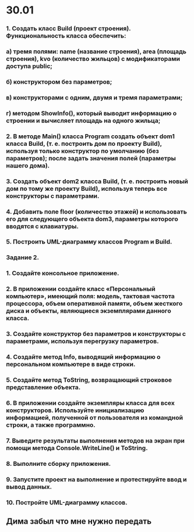# 30.01
### 1. Создать класс Build (проект строения). Функциональность класса обеспечить:

### а) тремя полями: name (название строения), area (площадь строения), kvo (количество жильцов) с модификаторами доступа public;

### б) конструктором без параметров;

### в) конструкторами с одним, двумя и тремя параметрами;

### г) методом ShowInfo(), который выводит информацию о строении и вычисляет площадь на одного жильца;

### 2. В методе Main() класса Program создать объект dom1 класса Build, (т. е. построить дом по проекту Build), используя только конструктор по умолчанию (без параметров); после задать значения полей (параметры нашего дома).

### 3. Создать объект dom2 класса Build, (т. е. построить новый дом по тому же проекту Build), используя теперь все конструкторы с параметрами.

### 4. Добавить поле floor (количество этажей) и использовать его для следующего объекта dom3, параметры которого вводятся с клавиатуры.

### 5. Построить UML-диаграмму классов Program и Build.

### Задание 2.
### 1. Создайте консольное приложение.

### 2. В приложении создайте класс «Персональный компьютер», имеющий поля: модель, тактовая частота процессора, объем оперативной памяти, объем жесткого диска и объекты, являющиеся экземплярами данного класса.

### 3. Создайте конструктор без параметров и конструкторы с параметрами, используя перегрузку параметров.

### 4.  Создайте метод Info, выводящий информацию о персональном компьютере в виде строки.

### 5.  Создайте метод ToString, возвращающий строковое представление объекта.

### 6.  В приложении создайте экземпляры класса для всех конструкторов. Используйте инициализацию информацией, полученной от пользователя из командной строки, а также программно.

### 7. Выведите результаты выполнения методов на экран при помощи метода Console.WriteLine() и ToString.

### 8. Выполните сборку приложения.

### 9.  Запустите проект на выполнение и протестируйте ввод и вывод данных.

### 10. Постройте UML-диаграмму классов.

## Дима забыл что мне нужно передать 
